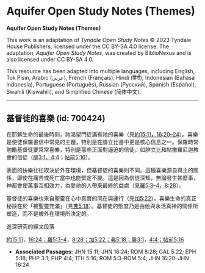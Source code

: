 # Aquifer Open Study Notes (Themes)

**Aquifer Open Study Notes (Themes)**

This work is an adaptation of *Tyndale Open Study Notes* © 2023 Tyndale House Publishers, licensed under the CC BY\-SA 4\.0 license. The adaptation, *Aquifer Open Study Notes*, was created by BiblioNexus and is also licensed under CC BY\-SA 4\.0\.

This resource has been adapted into multiple languages, including English, Tok Pisin, Arabic (عربي), French (Français), Hindi (हिंदी), Indonesian (Bahasa Indonesia), Portuguese (Português), Russian (Русский), Spanish (Español), Swahili (Kiswahili), and Simplified Chinese (简体中文).



--------------------------------

## 基督徒的喜樂 (id: 700424)

在耶穌生命的最後時刻，祂渴望門徒滿有祂的喜樂（見[約15:11，](https://ref.ly/John15:11)[16:20–24](https://ref.ly/John16:20-John16:24)）。喜樂是使徒保羅書信中常見的主題，特別是在腓立比書中更是核心信息之一。保羅時常勉勵基督徒要常常喜樂，特別是那些正面對逼迫的信徒，如腓立比和帖撒羅尼迦教會的信徒（[腓3:1，](https://ref.ly/Phil3:1)[4:4](https://ref.ly/Phil4:4)；[帖前5:16](https://ref.ly/1Thess5:16)）。

表面的快樂往往取決於外在環境，但基督徒的喜樂則不同。這種喜樂源自與主的關係，即使在痛苦或死亡當中也能堅定不變。這是因為信徒深知，無論發生甚麼事，神都會使萬事互相效力，為愛祂的人帶來最終的益處（見[羅5:3–4，](https://ref.ly/Rom5:3-Rom5:4)[8:28](https://ref.ly/Rom8:28)）。

基督徒的喜樂也來自聖靈在心中真實的同在與運行（見[加5:22](https://ref.ly/Gal5:22)）。喜樂生命的真正秘訣在於「被聖靈充滿」（見[弗5:18](https://ref.ly/Eph5:18)）。基督徒的態度乃是由他與永活真神的關係所塑造，而不是被外在環境所決定的。

進深研究的經文段落

[約15:11](https://ref.ly/John15:11)，[16:24；](https://ref.ly/John16:24)[羅5:3–4](https://ref.ly/Rom5:3-Rom5:4)，[8:28；](https://ref.ly/Rom8:28)[加5:22；](https://ref.ly/Gal5:22)[弗5:18；](https://ref.ly/Eph5:18)[腓3:1](https://ref.ly/Phil3:1)，[4:4；](https://ref.ly/Phil4:4)[帖前5:16](https://ref.ly/1Thess5:16)

* **Associated Passages:** JHN 15:11; JHN 16:24; ROM 8:28; GAL 5:22; EPH 5:18; PHP 3:1; PHP 4:4; 1TH 5:16; ROM 5:3–ROM 5:4; JHN 16:20–JHN 16:24

